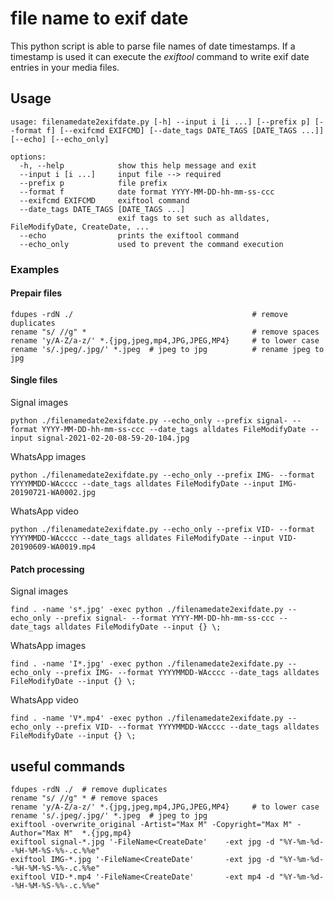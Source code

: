 # file name to exif date
This python script is able to parse file names of date timestamps.
If a timestamp is used it can execute the _exiftool_ command to write exif date entries in your media files.
## Usage
```
usage: filenamedate2exifdate.py [-h] --input i [i ...] [--prefix p] [--format f] [--exifcmd EXIFCMD] [--date_tags DATE_TAGS [DATE_TAGS ...]] [--echo] [--echo_only]

options:
  -h, --help            show this help message and exit
  --input i [i ...]     input file --> required
  --prefix p            file prefix
  --format f            date format YYYY-MM-DD-hh-mm-ss-ccc
  --exifcmd EXIFCMD     exiftool command
  --date_tags DATE_TAGS [DATE_TAGS ...]
                        exif tags to set such as alldates, FileModifyDate, CreateDate, ...
  --echo                prints the exiftool command
  --echo_only           used to prevent the command execution
```
### Examples
#### Prepair files
```
fdupes -rdN ./                                        # remove duplicates
rename "s/ //g" *                                     # remove spaces
rename 'y/A-Z/a-z/' *.{jpg,jpeg,mp4,JPG,JPEG,MP4}     # to lower case
rename 's/.jpeg/.jpg/' *.jpeg  # jpeg to jpg          # rename jpeg to jpg
```
#### Single files
Signal images
```
python ./filenamedate2exifdate.py --echo_only --prefix signal- --format YYYY-MM-DD-hh-mm-ss-ccc --date_tags alldates FileModifyDate --input signal-2021-02-20-08-59-20-104.jpg 
```
WhatsApp images
```
python ./filenamedate2exifdate.py --echo_only --prefix IMG- --format YYYYMMDD-WAcccc --date_tags alldates FileModifyDate --input IMG-20190721-WA0002.jpg 
```
WhatsApp video
```
python ./filenamedate2exifdate.py --echo_only --prefix VID- --format YYYYMMDD-WAcccc --date_tags alldates FileModifyDate --input VID-20190609-WA0019.mp4 
```
#### Patch processing
Signal images
```
find . -name 's*.jpg' -exec python ./filenamedate2exifdate.py --echo_only --prefix signal- --format YYYY-MM-DD-hh-mm-ss-ccc --date_tags alldates FileModifyDate --input {} \;
```
WhatsApp images
```
find . -name 'I*.jpg' -exec python ./filenamedate2exifdate.py --echo_only --prefix IMG- --format YYYYMMDD-WAcccc --date_tags alldates FileModifyDate --input {} \;
```
WhatsApp video
```
find . -name 'V*.mp4' -exec python ./filenamedate2exifdate.py --echo_only --prefix VID- --format YYYYMMDD-WAcccc --date_tags alldates FileModifyDate --input {} \;
```

## useful commands

```
fdupes -rdN ./  # remove duplicates 
rename "s/ //g" * # remove spaces 
rename 'y/A-Z/a-z/' *.{jpg,jpeg,mp4,JPG,JPEG,MP4}     # to lower case
rename 's/.jpeg/.jpg/' *.jpeg  # jpeg to jpg
exiftool -overwrite_original -Artist="Max M" -Copyright="Max M" -Author="Max M"  *.{jpg,mp4}
exiftool signal-*.jpg '-FileName<CreateDate'    -ext jpg -d "%Y-%m-%d--%H-%M-%S-%%-.c.%%e"
exiftool IMG-*.jpg '-FileName<CreateDate'       -ext jpg -d "%Y-%m-%d--%H-%M-%S-%%-.c.%%e"
exiftool VID-*.mp4 '-FileName<CreateDate'       -ext mp4 -d "%Y-%m-%d--%H-%M-%S-%%-.c.%%e"
```



